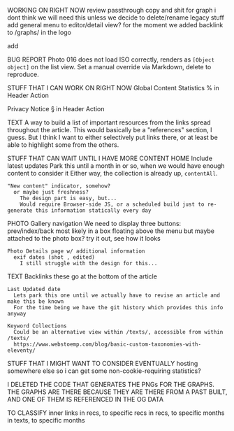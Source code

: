 WORKING ON RIGHT NOW
  review passthrough copy and shit for graph
    i dont think we will need this unless we decide to delete/rename legacy stuff
  add general menu to editor/detail view?
    for the moment we added backlink to /graphs/ in the logo

  add <audio> to sound feed and in all feed for sound items?
  extend legacy editor so i can migrate the other 6 legacy graphs?


BUG REPORT
  Photo 016 does not load ISO correctly, renders as `[Object object]` on the list view.
  Set a manual override via Markdown, delete to reproduce.

STUFF THAT I CAN WORK ON RIGHT NOW
  Global Content Statistics
    % in Header Action

  Privacy Notice
    § in Header Action

  TEXT
    A way to build a list of important resources from the links spread throughout the article.
    This would basically be a "references" section, I guess. But I think I want to either selectively put links there, or at least be able to highlight some from the others.

STUFF THAT CAN WAIT UNTIL I HAVE MORE CONTENT
  HOME
    Include latest updates
      Park this until a month in or so, when we would have enough content to consider it
      Either way, the collection is already up, `contentAll`.

    "New content" indicator, somehow?
      or maybe just freshness?
        The design part is easy, but...
        Would require Browser-side JS, or a scheduled build just to re-generate this information statically every day

  PHOTO
    Gallery navigation
      We need to display three buttons: prev/index/back
      most likely in a box floating above the menu
      but maybe attached to the photo box?
        try it out, see how it looks

    Photo Details page w/ additional information
      exif dates (shot , edited)
        I still struggle with the design for this...

  TEXT
    Backlinks
      these go at the bottom of the article

    Last Updated date
      Lets park this one until we actually have to revise an article and make this be known
      For the time being we have the git history which provides this info anyway

    Keyword Collections
      Could be an alternative view within /texts/, accessible from within /texts/
      https://www.webstoemp.com/blog/basic-custom-taxonomies-with-eleventy/


STUFF THAT I MIGHT WANT TO CONSIDER EVENTUALLY
  hosting somewhere else so i can get some non-cookie-requiring statistics?


I DELETED THE CODE THAT GENERATES THE PNGs FOR THE GRAPHS. THE GRAPHS ARE THERE BECAUSE THEY ARE THERE FROM A PAST BUILT, AND ONE OF THEM IS REFERENCED IN THE OG DATA


TO CLASSIFY
  inner links
    in recs, to specific recs
    in recs, to specific months
    in texts, to specific months